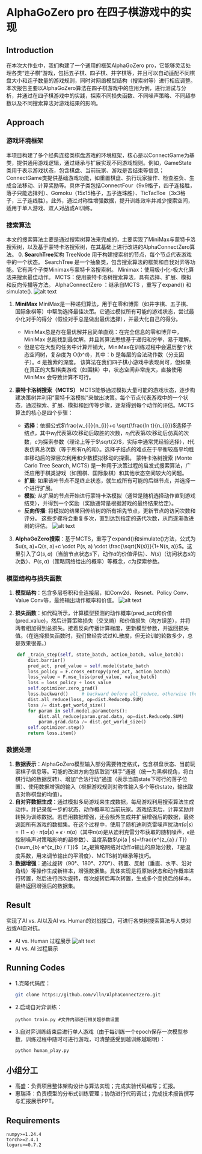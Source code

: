 # AlphaGoZero pro 在四子棋游戏中的实现

## Introduction
在本次大作业中，我们构建了一个通用的框架AlphaGoZero pro，它能够灵活处理各类“连子棋”游戏，包括五子棋、四子棋、井字棋等，并且可以自动适配不同棋盘大小和连子数量的游戏规则，同时对网络模型结构（搜索树等）进行相应调整。本次报告主要以AlphaGoZero算法在四子棋游戏中的应用为例，进行测试与分析，并通过在四子棋游戏中的实践，探索不同损失函数、不同噪声策略、不同超参数以及不同搜索算法对游戏结果的影响。

## Approach

### 游戏环境框架
本项目构建了多个经典连接类棋盘游戏的环境框架，核心是以ConnectGame为基类，提供通用游戏逻辑，通过继承与扩展实现不同游戏规则。例如，GameState类用于表示游戏状态，包含棋盘、当前玩家、游戏是否结束等信息；ConnectGame类提供基础游戏功能，如重置棋盘、执行玩家操作、检查胜负、生成合法移动、计算奖励等。具体子类包括ConnectFour（9x9格子，四子连接胜，落子只能选择列）、Gomoku（15x15格子，五子连珠胜）、TicTacToe（3x3格子，三子连线胜）。此外，通过对称性增强数据，提升训练效率并减少搜索空间，适用于单人游戏、双人对战或AI训练。

### 搜索算法
本文的搜索算法主要是通过搜索树算法来完成的，主要实现了MiniMax与蒙特卡洛搜索树，以及基于蒙特卡洛搜索树，在其基础上进行改进的AlphaConnectZero算法。
0. **SearchTree**架构
    TreeNode 用于构建搜索树的节点，每个节点代表游戏中的一个状态。
    SearchTree 是一个抽象类，包含搜索算法的框架和自我对弈等功能。它有两个子类Minimax与蒙特卡洛搜索树。
    Minimax：使用极小化-极大化算法来搜索最佳动作。
    MCTS：使用蒙特卡洛树搜索算法，具有选择、扩展、模拟和反向传播等方法。
    AlphaConnectZero ：继承自MCTS ，重写了expand() 和 simulate().
![alt text](fig/SearchTree.png)
1. **MiniMax**
    MiniMax是一种递归算法，用于在零和博弈（如井字棋、五子棋、国际象棋等）中帮助选择最佳决策。它通过模拟所有可能的游戏状态，尝试最小化对手的得分（假设对手总是做出最优选择），并最大化自己的得分。
    - MiniMax总是存在最优解并且简单直观：在完全信息的零和博弈中，MiniMax 总能找到最优解。并且其算法思想基于递归和穷举，易于理解。
    - 但是它在大型的任务中计算开销大，MiniMax在训练过程中会遍历整个状态空间树，复杂度为 O(b^d)，其中：b 是每层的合法动作数（分支因子）。d 是搜索的深度。
    该算法在我们四子棋小游戏中表现尚可，但如果在真正的大型棋类游戏（如围棋）中，状态空间非常庞大，直接使用 MiniMax 会导致计算不可行。

2. **蒙特卡洛树搜索（MCTS）**
    MCTS能够通过模拟大量可能的游戏状态，逐步构建决策树并利用“蒙特卡洛模拟”来做出决策。每个节点代表游戏中的一个状态，通过探索、扩展、模拟和回传等步骤，逐渐得到每个动作的评估。MCTS 算法的核心是四个步骤：
    - **选择**：依据公式$\frac{w_{i}}{n_{i}}+c \sqrt{\frac{ln t}{n_{i}}}$选择子结点，其中$w_{i}$代表第$i$次移动后取胜的次数，$n_{i}$代表第$i$次移动后仿真的次数，$c$为探索参数（理论上等于$\sqrt{2}$，实际中通常凭经验选择），$t$代表仿真总次数（等于所有$n_{i}$的和）。选择子结点的难点在于平衡较高平均胜率移动后的深层次利用和少数模拟移动的探索。
    蒙特卡洛树搜索 (Monte Carlo Tree Search, MCTS) 是一种用于决策过程的启发式搜索算法，广泛应用于棋类游戏（如围棋、国际象棋）和其他状态空间较大的问题。
    - **扩展**: 如果该叶节点不是终止状态，就生成所有可能的后继节点，并选择一个进行扩展。
    - **模拟**: 从扩展的节点开始进行蒙特卡洛模拟（通常是随机选择动作直到游戏结束），并得到一个奖励（奖励通常是根据游戏的最终结果给定）。
    - **反向传播**: 将模拟的结果回传给树的所有祖先节点，更新节点的访问次数和评分。
    这些步骤将会重复多次，直到达到指定的迭代次数，从而逐渐改进树的评估。
![alt text](fig/MCST.png)
3. **AlphaGoZero搜索**：基于MCTS，重写了expand()和simulate()方法，公式为$u(s, a)=Q(s, a)+c \cdot P(s, a) \cdot \frac{\sqrt{N(s)}}{1+N(s, a)}$。这里引入了$Q(s, a)$（当前节点状态$s$下，动作$a$的价值评估）、$N(s)$（访问状态$s$的次数）、$P(s, a)$（策略网络给出的概率）等概念，$c$为探索参数。

### 模型结构与损失函数
1. **模型结构**：包含多层卷积和全连接层，如Conv2d、Resnet、Policy Conv、Value Conv等，最终输出动作概率和价值。
![alt text](fig/model_arch.png)

2. **损失函数**：如代码所示，计算模型预测的动作概率(pred_act)和价值(pred_value)，然后计算策略损失（交叉熵）和价值损失（均方误差），并将两者相加得到总损失。接着反向传播计算梯度，更新模型参数，并返回损失值。（在选择损失函数时，我们曾经尝试过KL散度，但无论训的轮数多少，总是效果很差。）
```py
    def _train_step(self, state_batch, action_batch, value_batch):
        dist.barrier()
        pred_act, pred_value = self.model(state_batch
        loss_policy = F.cross_entropy(pred_act, action_batch)
        loss_value = F.mse_loss(pred_value, value_batch)
        loss = loss_policy + loss_value
        self.optimizer.zero_grad()
        loss.backward()     # backward before all_reduce, otherwise the gradients will not be autogradiented
        dist.all_reduce(loss, op=dist.ReduceOp.SUM) 
        loss /= dist.get_world_size()
        for param in self.model.parameters():
            dist.all_reduce(param.grad.data, op=dist.ReduceOp.SUM)  
            param.grad.data /= dist.get_world_size()
        self.optimizer.step()
        return loss.item()
```

### 数据处理
1. **数据表示**：AlphaGoZero模型输入部分需要特定格式，包含棋盘状态、当前玩家棋子信息等。可能的改进方向包括取消“棋手”通道（统一为黑棋视角，将白棋行动的数据反转）、增加“合法行动”通道（表示当前state下可行的落子位置）、使用数据增强的输入（根据游戏规则对称性输入多个等价state，输出取各对称棋盘的均值）。
2. **自对弈数据生成**：通过模拟多局游戏来生成数据，每局游戏利用搜索算法生成动作，并记录每一步的状态、动作概率和当前玩家。游戏结束后，计算奖励并转换为训练数据。若启用数据增强，还会额外生成并扩展增强后的数据，最终返回所有游戏的数据集。在这个过程中，使用了随机迪利克雷噪声扰动$\tilde{\pi}(a | s)=(1-\epsilon) \cdot \pi(a | s)+\epsilon \cdot n(a)$（其中$n(a)$是从迪利克雷分布获取的随机噪声，$\epsilon$是控制噪声对策略影响的超参数）、温度系数$\pi(a | s)=\frac{e^{z_{a} / T}}{\sum_{b} e^{z_{b} / T}}$（$z_{a}$是策略网络对动作$a$输出的原始分数，$T$是温度系数，用来调节输出的平滑度）、MCTS树的继承等技巧。
3. **数据增强**：通过旋转（90°、180°、270°）、转置、反射（垂直、水平、沿对角线）等操作生成新样本，增强数据集。具体实现是将原始状态和动作概率进行转置，然后进行四次旋转，每次旋转后再次转置，生成多个变换后的样本，最终返回增强后的数据集。

## Result
实现了AI vs. AI以及AI vs. Human的对战接口，可进行各类树搜索算法与人类对战或AI自对抗。
- AI vs. Human 过程展示
![alt text](fig/human_ai.gif)
- AI vs. AI 过程展示
## Running Codes
- 1.克隆代码库：
    ```bash
    git clone https://github.com/vlln/AlphaConnectZero.git
    ```
- 2.启动自对弈训练：
    ```
    python train.py #文件内部进行相关超参数设置
    ```
- 3.自对弈训练结束后进行单人游戏（由于每训练一个epoch保存一次模型参数，训练过程中随时可进行游戏，可清楚感受到越训练越聪明）：
    ```
    python human_play.py
    ```

## 小组分工
- 高盛：负责项目整体架构设计与算法实现；完成实验代码编写；汇报。
- 惠瑞泽：负责模型的分布式训练管理；协助进行代码调试；完成技术报告撰写与汇报展示PPT。

## Requirements
    numpy>=1.24.4
    torch>=2.4.1
    loguru>=0.7.2
